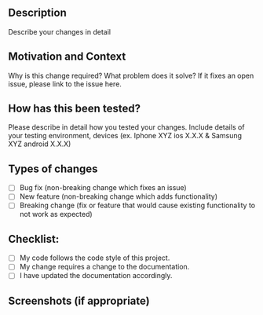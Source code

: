 ## Description
Describe your changes in detail

## Motivation and Context
Why is this change required? What problem does it solve?
If it fixes an open issue, please link to the issue here.

## How has this been tested?
Please describe in detail how you tested your changes.
Include details of your testing environment, devices (ex. Iphone XYZ ios X.X.X & Samsung XYZ android X.X.X)

## Types of changes
- [ ] Bug fix (non-breaking change which fixes an issue)
- [ ] New feature (non-breaking change which adds functionality)
- [ ] Breaking change (fix or feature that would cause existing functionality to not work as expected)

## Checklist:
- [ ] My code follows the code style of this project.
- [ ] My change requires a change to the documentation.
- [ ] I have updated the documentation accordingly.

## Screenshots (if appropriate)
